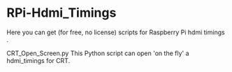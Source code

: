 # RPi-Hdmi_Timings

Here you can get (for free, no license) scripts for Raspberry Pi hdmi timings .


CRT_Open_Screen.py
This Python script can open 'on the fly' a hdmi_timings for CRT.
